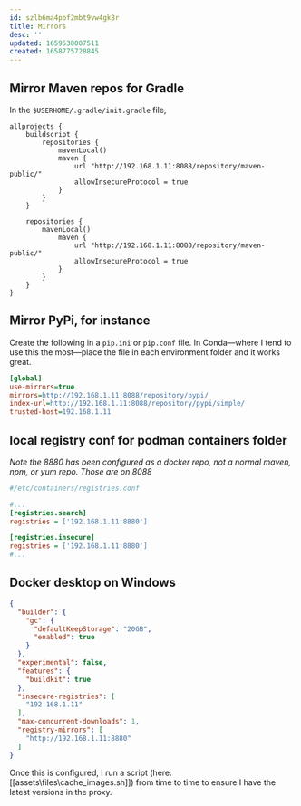 ```yaml
---
id: szlb6ma4pbf2mbt9vw4gk8r
title: Mirrors
desc: ''
updated: 1659538007511
created: 1658775728845
---
```


## Mirror Maven repos for Gradle

In the `$USERHOME/.gradle/init.gradle` file,

```
allprojects {
    buildscript {
        repositories {
            mavenLocal()
            maven { 
				url "http://192.168.1.11:8088/repository/maven-public/" 
				allowInsecureProtocol = true
			}
        }
    }

    repositories {
        mavenLocal()
            maven { 
				url "http://192.168.1.11:8088/repository/maven-public/" 
				allowInsecureProtocol = true
			}
		}
    }
}
```

## Mirror PyPi, for instance

Create the following in a `pip.ini` or `pip.conf` file. In Conda&mdash;where I tend to use this the most&mdash;place the file in each environment folder and it works great.

```ini
[global]
use-mirrors=true
mirrors=http://192.168.1.11:8088/repository/pypi/
index-url=http://192.168.1.11:8088/repository/pypi/simple/
trusted-host=192.168.1.11
```

## local registry conf for podman containers folder

_Note the 8880 has been configured as a docker repo, not a normal maven, npm, or yum repo. Those are on 8088_

```ini
#/etc/containers/registries.conf

#...
[registries.search]
registries = ['192.168.1.11:8880']

[registries.insecure]
registries = ['192.168.1.11:8880']
#...
```

## Docker desktop on Windows

```json
{
  "builder": {
    "gc": {
      "defaultKeepStorage": "20GB",
      "enabled": true
    }
  },
  "experimental": false,
  "features": {
    "buildkit": true
  },
  "insecure-registries": [
    "192.168.1.11"
  ],
  "max-concurrent-downloads": 1,
  "registry-mirrors": [
    "http://192.168.1.11:8880"
  ]
}
```


Once this is configured, I run a script (here: [[assets\files\cache_images.sh]]) from time to time to ensure I have the latest versions in the proxy. 
